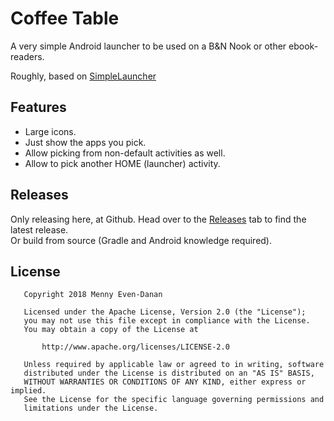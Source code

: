 # Coffee Table
A very simple Android launcher to be used on a B&amp;N Nook or other ebook-readers.

Roughly, based on [SimpleLauncher](https://github.com/arnabc/simplelauncher)

## Features

* Large icons.
* Just show the apps you pick.
* Allow picking from non-default activities as well.
* Allow to pick another HOME (launcher) activity.

## Releases
Only releasing here, at Github. Head over to the [Releases](https://github.com/menny/coffeetable/releases) tab to find the latest release.<br/>
Or build from source (Gradle and Android knowledge required).

## License

```
   Copyright 2018 Menny Even-Danan

   Licensed under the Apache License, Version 2.0 (the "License");
   you may not use this file except in compliance with the License.
   You may obtain a copy of the License at

       http://www.apache.org/licenses/LICENSE-2.0

   Unless required by applicable law or agreed to in writing, software
   distributed under the License is distributed on an "AS IS" BASIS,
   WITHOUT WARRANTIES OR CONDITIONS OF ANY KIND, either express or implied.
   See the License for the specific language governing permissions and
   limitations under the License.
```

